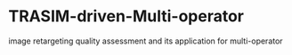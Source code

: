 # TRASIM-driven-Multi-operator
image retargeting quality assessment and its application for multi-operator
